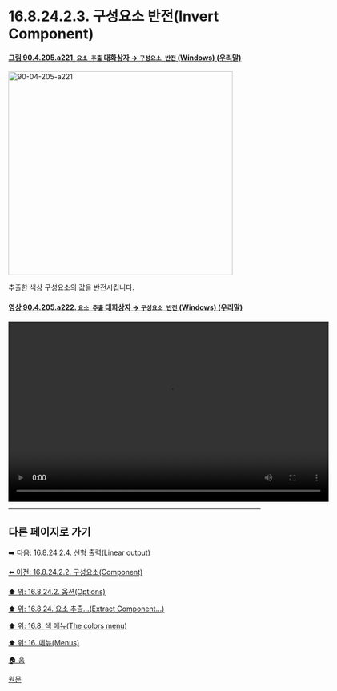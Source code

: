 # 16.8.24.2.3. 구성요소 반전(Invert Component)

<a id="90-04-205-a221"></a>

#### [그림 90.4.205.a221. `요소 추출` 대화상자 → `구성요소 반전` (Windows) (우리말)](./90-04-0205-extract_component.md#90-04-205-a221)
<img width="448" height="407" alt="90-04-205-a221" src="https://github.com/user-attachments/assets/853e6901-e363-4121-82bf-eaa1bb2fb682" />

추출한 색상 구성요소의 값을 반전시킵니다.

<a id="90-04-205-a222"></a>

#### [영상 90.4.205.a222. `요소 추출` 대화상자 → `구성요소 반전` (Windows) (우리말)](./90-04-0205-extract_component.md#90-04-205-a222)
<video controls="controls" width="640" height="360" src="https://github.com/user-attachments/assets/5213a48f-92e9-47bc-831a-ddac0462668f"></video>

***

## 다른 페이지로 가기

[➡️ 다음: 16.8.24.2.4. 선형 출력(Linear output)](./16-08-24-02-04-linear_output.md)

[⬅️ 이전: 16.8.24.2.2. 구성요소(Component)](./16-08-24-02-02-component.md)

[⬆️ 위: 16.8.24.2. 옵션(Options)](./16-08-24-02-00-options.md)

[⬆️ 위: 16.8.24. 요소 추출…(Extract Component…)](./16-08-24-00-extract-component.md)

[⬆️ 위: 16.8. 색 메뉴(The colors menu)](./16-08-00-the-colors-menu.md)

[⬆️ 위: 16. 메뉴(Menus)](./16-00-menus.md)

[🏠 홈](./00-home.md)

[원문](https://docs.gimp.org/2.10/ko/gimp-filter-component-extract.html#idm32144)